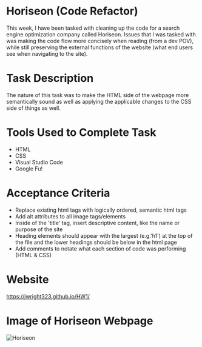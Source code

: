 # Horiseon (Code Refactor)
This week, I have been tasked with cleaning up the code for a search engine optimization company called Horiseon. Issues that I was tasked with was making the code flow more concisely when reading (from a dev POV), while still preserving the external functions of the website (what end users see when navigating to the site).

# Task Description
The nature of this task was to make the HTML side of the webpage more semantically sound as well as applying the applicable changes to the CSS side of things as well.

# Tools Used to Complete Task
* HTML
* CSS
* Visual Studio Code
* Google Fu!
  
# Acceptance Criteria
* Replace existing html tags with logically ordered, semantic html tags
* Add alt attributes to all image tags/elements
* Inside of the 'title' tag, insert descriptive content, like the name or purpose of the site
* Heading elements should appear with the largest (e.g.'h1') at the top of the file and the lower headings should be below in the html page
* Add comments to notate what each section of code was performing (HTML & CSS)
  
# Website
https://jwright323.github.io/HW1/

# Image of Horiseon Webpage
![Horiseon](https://github.com/jwright323/code-refractor/blob/master/horiseon.png)

